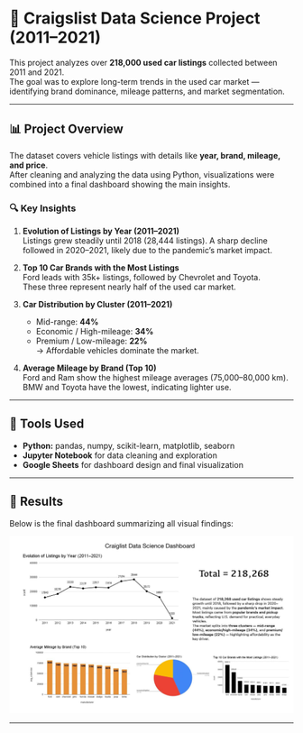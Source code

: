 # 🚗 Craigslist Data Science Project (2011–2021)

This project analyzes over **218,000 used car listings** collected between 2011 and 2021.  
The goal was to explore long-term trends in the used car market — identifying brand dominance, mileage patterns, and market segmentation.

---

## 📊 Project Overview

The dataset covers vehicle listings with details like **year, brand, mileage, and price**.  
After cleaning and analyzing the data using Python, visualizations were combined into a final dashboard showing the main insights.

### 🔍 Key Insights

1. **Evolution of Listings by Year (2011–2021)**  
   Listings grew steadily until 2018 (28,444 listings). A sharp decline followed in 2020–2021, likely due to the pandemic’s market impact.

2. **Top 10 Car Brands with the Most Listings**  
   Ford leads with 35k+ listings, followed by Chevrolet and Toyota.  
   These three represent nearly half of the used car market.

3. **Car Distribution by Cluster (2011–2021)**  
   - Mid-range: **44%**  
   - Economic / High-mileage: **34%**  
   - Premium / Low-mileage: **22%**  
   → Affordable vehicles dominate the market.

4. **Average Mileage by Brand (Top 10)**  
   Ford and Ram show the highest mileage averages (75,000–80,000 km).  
   BMW and Toyota have the lowest, indicating lighter use.

---

## 🧠 Tools Used

- **Python:** pandas, numpy, scikit-learn, matplotlib, seaborn  
- **Jupyter Notebook** for data cleaning and exploration  
- **Google Sheets** for dashboard design and final visualization  

---

## 🧾 Results

Below is the final dashboard summarizing all visual findings:

![Results](car-dashboard/Dashboard/Results.jpg)

---


